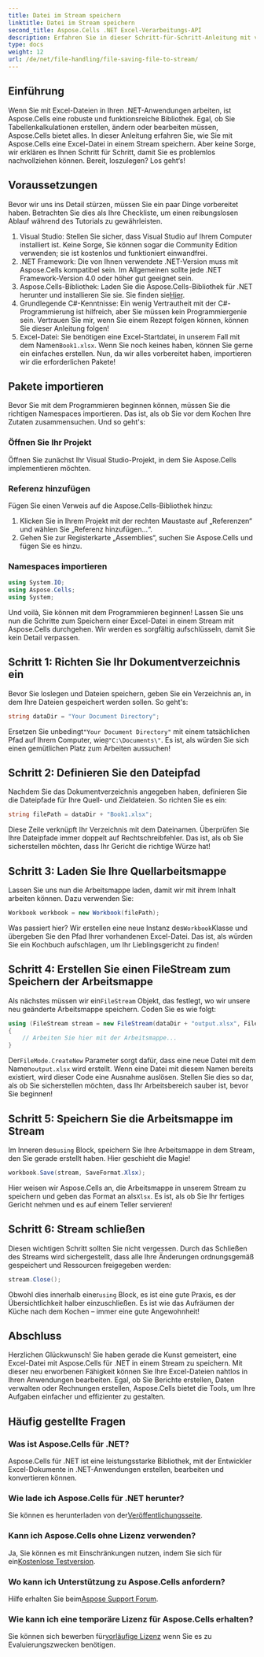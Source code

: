 ```yaml
---
title: Datei im Stream speichern
linktitle: Datei im Stream speichern
second_title: Aspose.Cells .NET Excel-Verarbeitungs-API
description: Erfahren Sie in dieser Schritt-für-Schritt-Anleitung mit vielen Beispielen, wie Sie mit Aspose.Cells für .NET eine Excel-Datei in einem Stream speichern.
type: docs
weight: 12
url: /de/net/file-handling/file-saving-file-to-stream/
---
```

## Einführung
Wenn Sie mit Excel-Dateien in Ihren .NET-Anwendungen arbeiten, ist Aspose.Cells eine robuste und funktionsreiche Bibliothek. Egal, ob Sie Tabellenkalkulationen erstellen, ändern oder bearbeiten müssen, Aspose.Cells bietet alles. In dieser Anleitung erfahren Sie, wie Sie mit Aspose.Cells eine Excel-Datei in einem Stream speichern. Aber keine Sorge, wir erklären es Ihnen Schritt für Schritt, damit Sie es problemlos nachvollziehen können. Bereit, loszulegen? Los geht‘s!
## Voraussetzungen
Bevor wir uns ins Detail stürzen, müssen Sie ein paar Dinge vorbereitet haben. Betrachten Sie dies als Ihre Checkliste, um einen reibungslosen Ablauf während des Tutorials zu gewährleisten.
1. Visual Studio: Stellen Sie sicher, dass Visual Studio auf Ihrem Computer installiert ist. Keine Sorge, Sie können sogar die Community Edition verwenden; sie ist kostenlos und funktioniert einwandfrei.
2. .NET Framework: Die von Ihnen verwendete .NET-Version muss mit Aspose.Cells kompatibel sein. Im Allgemeinen sollte jede .NET Framework-Version 4.0 oder höher gut geeignet sein.
3. Aspose.Cells-Bibliothek: Laden Sie die Aspose.Cells-Bibliothek für .NET herunter und installieren Sie sie. Sie finden sie[Hier](https://releases.aspose.com/cells/net/). 
4. Grundlegende C#-Kenntnisse: Ein wenig Vertrautheit mit der C#-Programmierung ist hilfreich, aber Sie müssen kein Programmiergenie sein. Vertrauen Sie mir, wenn Sie einem Rezept folgen können, können Sie dieser Anleitung folgen!
5.  Excel-Datei: Sie benötigen eine Excel-Startdatei, in unserem Fall mit dem Namen`Book1.xlsx`. Wenn Sie noch keines haben, können Sie gerne ein einfaches erstellen.
Nun, da wir alles vorbereitet haben, importieren wir die erforderlichen Pakete!
## Pakete importieren
Bevor Sie mit dem Programmieren beginnen können, müssen Sie die richtigen Namespaces importieren. Das ist, als ob Sie vor dem Kochen Ihre Zutaten zusammensuchen. Und so geht's:
### Öffnen Sie Ihr Projekt
Öffnen Sie zunächst Ihr Visual Studio-Projekt, in dem Sie Aspose.Cells implementieren möchten.
### Referenz hinzufügen
Fügen Sie einen Verweis auf die Aspose.Cells-Bibliothek hinzu:
1. Klicken Sie in Ihrem Projekt mit der rechten Maustaste auf „Referenzen“ und wählen Sie „Referenz hinzufügen…“.
2. Gehen Sie zur Registerkarte „Assemblies“, suchen Sie Aspose.Cells und fügen Sie es hinzu.
### Namespaces importieren
```csharp
using System.IO;
using Aspose.Cells;
using System;
```
Und voilà, Sie können mit dem Programmieren beginnen! 
Lassen Sie uns nun die Schritte zum Speichern einer Excel-Datei in einem Stream mit Aspose.Cells durchgehen. Wir werden es sorgfältig aufschlüsseln, damit Sie kein Detail verpassen.
## Schritt 1: Richten Sie Ihr Dokumentverzeichnis ein
Bevor Sie loslegen und Dateien speichern, geben Sie ein Verzeichnis an, in dem Ihre Dateien gespeichert werden sollen. So geht's:
```csharp
string dataDir = "Your Document Directory";
```
 Ersetzen Sie unbedingt`"Your Document Directory"` mit einem tatsächlichen Pfad auf Ihrem Computer, wie`@"C:\Documents\"`. Es ist, als würden Sie sich einen gemütlichen Platz zum Arbeiten aussuchen!
## Schritt 2: Definieren Sie den Dateipfad
Nachdem Sie das Dokumentverzeichnis angegeben haben, definieren Sie die Dateipfade für Ihre Quell- und Zieldateien. So richten Sie es ein:
```csharp
string filePath = dataDir + "Book1.xlsx";
```
Diese Zeile verknüpft Ihr Verzeichnis mit dem Dateinamen. Überprüfen Sie Ihre Dateipfade immer doppelt auf Rechtschreibfehler. Das ist, als ob Sie sicherstellen möchten, dass Ihr Gericht die richtige Würze hat!
## Schritt 3: Laden Sie Ihre Quellarbeitsmappe
Lassen Sie uns nun die Arbeitsmappe laden, damit wir mit ihrem Inhalt arbeiten können. Dazu verwenden Sie:
```csharp
Workbook workbook = new Workbook(filePath);
```
 Was passiert hier? Wir erstellen eine neue Instanz des`Workbook`Klasse und übergeben Sie den Pfad Ihrer vorhandenen Excel-Datei. Das ist, als würden Sie ein Kochbuch aufschlagen, um Ihr Lieblingsgericht zu finden!
## Schritt 4: Erstellen Sie einen FileStream zum Speichern der Arbeitsmappe
 Als nächstes müssen wir ein`FileStream` Objekt, das festlegt, wo wir unsere neu geänderte Arbeitsmappe speichern. Coden Sie es wie folgt:
```csharp
using (FileStream stream = new FileStream(dataDir + "output.xlsx", FileMode.CreateNew))
{
    // Arbeiten Sie hier mit der Arbeitsmappe...
}
```
 Der`FileMode.CreateNew` Parameter sorgt dafür, dass eine neue Datei mit dem Namen`output.xlsx` wird erstellt. Wenn eine Datei mit diesem Namen bereits existiert, wird dieser Code eine Ausnahme auslösen. Stellen Sie dies so dar, als ob Sie sicherstellen möchten, dass Ihr Arbeitsbereich sauber ist, bevor Sie beginnen!
## Schritt 5: Speichern Sie die Arbeitsmappe im Stream
 Im Inneren des`using` Block, speichern Sie Ihre Arbeitsmappe in dem Stream, den Sie gerade erstellt haben. Hier geschieht die Magie!
```csharp
workbook.Save(stream, SaveFormat.Xlsx);
```
 Hier weisen wir Aspose.Cells an, die Arbeitsmappe in unserem Stream zu speichern und geben das Format an als`Xlsx`. Es ist, als ob Sie Ihr fertiges Gericht nehmen und es auf einem Teller servieren!
## Schritt 6: Stream schließen
Diesen wichtigen Schritt sollten Sie nicht vergessen. Durch das Schließen des Streams wird sichergestellt, dass alle Ihre Änderungen ordnungsgemäß gespeichert und Ressourcen freigegeben werden:
```csharp
stream.Close();
```
 Obwohl dies innerhalb einer`using` Block, es ist eine gute Praxis, es der Übersichtlichkeit halber einzuschließen. Es ist wie das Aufräumen der Küche nach dem Kochen – immer eine gute Angewohnheit!
## Abschluss
Herzlichen Glückwunsch! Sie haben gerade die Kunst gemeistert, eine Excel-Datei mit Aspose.Cells für .NET in einem Stream zu speichern. Mit dieser neu erworbenen Fähigkeit können Sie Ihre Excel-Dateien nahtlos in Ihren Anwendungen bearbeiten. Egal, ob Sie Berichte erstellen, Daten verwalten oder Rechnungen erstellen, Aspose.Cells bietet die Tools, um Ihre Aufgaben einfacher und effizienter zu gestalten.
## Häufig gestellte Fragen
### Was ist Aspose.Cells für .NET?
Aspose.Cells für .NET ist eine leistungsstarke Bibliothek, mit der Entwickler Excel-Dokumente in .NET-Anwendungen erstellen, bearbeiten und konvertieren können.
### Wie lade ich Aspose.Cells für .NET herunter?
 Sie können es herunterladen von der[Veröffentlichungsseite](https://releases.aspose.com/cells/net/).
### Kann ich Aspose.Cells ohne Lizenz verwenden?
 Ja, Sie können es mit Einschränkungen nutzen, indem Sie sich für ein[Kostenlose Testversion](https://releases.aspose.com/). 
### Wo kann ich Unterstützung zu Aspose.Cells anfordern?
 Hilfe erhalten Sie beim[Aspose Support Forum](https://forum.aspose.com/c/cells/9).
### Wie kann ich eine temporäre Lizenz für Aspose.Cells erhalten?
 Sie können sich bewerben für[vorläufige Lizenz](https://purchase.aspose.com/temporary-license/) wenn Sie es zu Evaluierungszwecken benötigen.